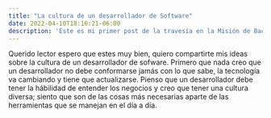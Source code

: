 ```yaml
---
title: "La cultura de un desarrollador de Software"
date: 2022-04-10T18:16:21-06:00
description: 'Este es mi primer post de la travesía en la Misión de Backend con Node JS de Launch X.'
---
```


Querido lector espero que estes muy bien, quiero compartirte mis ideas sobre la cultura de un desarrollador de sofware.
Primero que nada creo que  un desarrollador no debe conformarse jamás con lo que sabe, la tecnología va cambiando y tiene que actualizarse.
Pienso que un desarrollador debe tener la hábilidad de entender los negocios y creo que tener una cultura diversa; siento que son de las cosas más necesarias aparte de las herramientas que se manejan en el día a día. 
